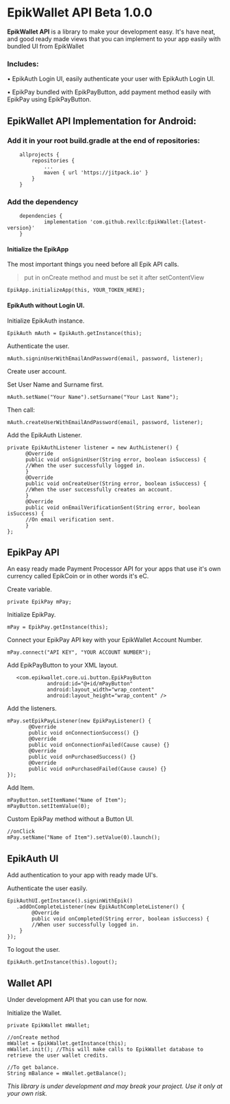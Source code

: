 # EpikWallet API Beta 1.0.0

**EpikWallet API** is a library to make your development easy. It's have neat, and good ready made views that you can implement to your app easily with bundled UI from EpikWallet

### Includes:

• EpikAuth Login UI, easily authenticate your user with EpikAuth Login UI.

• EpikPay bundled with EpikPayButton, add payment method easily with EpikPay using EpikPayButton.

## EpikWallet API Implementation for Android:

### Add it in your root build.gradle at the end of repositories:

```
	allprojects {
		repositories {
			...
			maven { url 'https://jitpack.io' }
		}
	}
```

### Add the dependency

```
	dependencies {
	        implementation 'com.github.rexllc:EpikWallet:{latest-version}'
	}
```

#### Initialize the EpikApp
The most important things you need before all Epik API calls.

>put in onCreate method and must be set it after setContentView

```
EpikApp.initializeApp(this, YOUR_TOKEN_HERE);
```

#### EpikAuth without Login UI.

Initialize EpikAuth instance.

```
EpikAuth mAuth = EpikAuth.getInstance(this);
```

Authenticate the user.

```
mAuth.signinUserWithEmailAndPassword(email, password, listener);
```

Create user account.

Set User Name and Surname first.

```
mAuth.setName("Your Name").setSurname("Your Last Name");
```

Then call:

```
mAuth.createUserWithEmailAndPassword(email, password, listener);
```

Add the EpikAuth Listener.

```
private EpikAuthListener listener = new AuthListener() {
      @Override
      public void onSigninUser(String error, boolean isSuccess) {
      //When the user successfully logged in.
      }
      @Override
      public void onCreateUser(String error, boolean isSuccess) {
      //When the user successfully creates an account.
      }
      @Override
      public void onEmailVerificationSent(String error, boolean isSuccess) {
      //On email verification sent.
      }
};
```

## EpikPay API

An easy ready made Payment Processor API for your apps that use it's own currency called EpikCoin or in other words it's eC.

Create variable.

```
private EpikPay mPay;
```

Initialize EpikPay.

```
mPay = EpikPay.getInstance(this);
```

Connect your EpikPay API key with your EpikWallet Account Number.

```
mPay.connect("API KEY", "YOUR ACCOUNT NUMBER");
```

Add EpikPayButton to your XML layout.

```
   <com.epikwallet.core.ui.button.EpikPayButton
             android:id="@+id/mPayButton"
             android:layout_width="wrap_content"
             android:layout_height="wrap_content" />
```

Add the listeners.

```
mPay.setEpikPayListener(new EpikPayListener() {
       @Override
       public void onConnectionSuccess() {}
       @Override
       public void onConnectionFailed(Cause cause) {}
       @Override
       public void onPurchasedSuccess() {}
       @Override
       public void onPurchasedFailed(Cause cause) {}
});
```

Add Item.

```
mPayButton.setItemName("Name of Item");
mPayButton.setItemValue(0);
```

Custom EpikPay method without a Button UI.

```
//onClick
mPay.setName("Name of Item").setValue(0).launch();
```

## EpikAuth UI

Add authentication to your app with ready made UI's.


Authenticate the user easily.

```
EpikAuthUI.getInstance().signinWithEpik()
   .addOnCompleteListener(new EpikAuthCompleteListener() {
        @Override
        public void onCompleted(String error, boolean isSuccess) {
        //When user successfully logged in.
    }
});
```

To logout the user.

```
EpikAuth.getInstance(this).logout();
```

## Wallet API

Under development API that you can use for now.

Initialize the Wallet.

```
private EpikWallet mWallet;

//onCreate method
mWallet = EpikWallet.getInstance(this);
mWallet.init(); //This will make calls to EpikWallet database to retrieve the user wallet credits.

//To get balance.
String mBalance = mWallet.getBalance();
```

*This library is under development and may break your project. Use it only at your own risk.*
